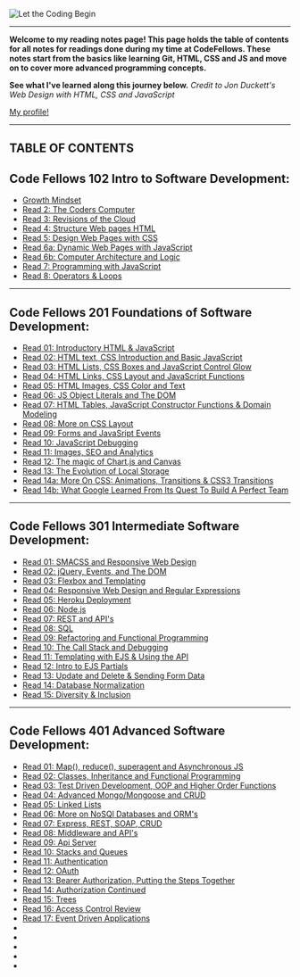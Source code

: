![Let the Coding Begin](https://media.giphy.com/media/zOvBKUUEERdNm/giphy.gif)

------------------------

**Welcome to my reading notes page! This page holds the table of contents for all notes for readings done during my time at CodeFellows. These notes start from the basics like learning Git, HTML, CSS and JS and move on to cover more advanced programming concepts.**

**See what I've learned along this journey below.** 
*Credit to Jon Duckett's Web Design with HTML, CSS and JavaScript* 

[My profile!](https://rivad2.github.io/reading-notes/)

-----------------
## TABLE OF CONTENTS

## Code Fellows 102 Intro to Software Development:

* [Growth Mindset](growthmindset.md)
* [Read 2: The Coders Computer](coder-computers.md)
* [Read 3: Revisions of the Cloud](commit-to-git.md)
* [Read 4: Structure Web pages HTML](structure-html.md)
* [Read 5: Design Web Pages with CSS](structure-css.md)
* [Read 6a: Dynamic Web Pages with JavaScript](javascript.md)
* [Read 6b: Computer Architecture and Logic](architectureandLogic.md)
* [Read 7: Programming with JavaScript](programmingjs.md)
* [Read 8: Operators & Loops](opsandloops.md)

----------------------------

## Code Fellows 201 Foundations of Software Development:

* [Read 01: Introductory HTML & JavaScript](201/class-01.md)
* [Read 02: HTML text, CSS Introduction and Basic JavaScript](201/class-02.md)
* [Read 03: HTML Lists, CSS Boxes and JavaScript Control Glow](201/class-03.md)
* [Read 04: HTML Links, CSS Layout and JavaScript Functions](201/class-04.md)
* [Read 05: HTML Images, CSS Color and Text](201/class-05.md)
* [Read 06: JS Object Literals and The DOM](201/class-06.md)
* [Read 07: HTML Tables, JavaScript Constructor Functions & Domain Modeling](201/class-07.md)
* [Read 08: More on CSS Layout](201/class-08.md)
* [Read 09: Forms and JavaSript Events](201/class-09.md)
* [Read 10: JavaScript Debugging](201/class-10.md)
* [Read 11: Images, SEO and Analytics](201/class-11.md)
* [Read 12: The magic of Chart.js and Canvas](201/class-12.md)
* [Read 13: The Evolution of Local Storage](201/class-13.md)
* [Read 14a: More On CSS: Animations, Transitions & CSS3 Transitions](201/class-14a.md)
* [Read 14b: What Google Learned From Its Quest To Build A Perfect Team](201/class-14b.md)

--------------

## Code Fellows 301 Intermediate Software Development:

* [Read 01: SMACSS and Responsive Web Design](301/class-01.md)
* [Read 02: jQuery, Events, and The DOM](301/class-02.md)
* [Read 03:  Flexbox and Templating](301/class-03.md)
* [Read 04: Responsive Web Design and Regular Expressions](301/class-04.md)
* [Read 05: Heroku Deployment](301/class-05.md)
* [Read 06: Node.js](301/class-06.md)
* [Read 07: REST and API's](301/class-07.md)
* [Read 08: SQL](301/class-08.md)
* [Read 09: Refactoring and Functional Programming](301/class-09.md)
* [Read 10: The Call Stack and Debugging](301/class-10.md)
* [Read 11: Templating with EJS & Using the API](301/class-11.md)
* [Read 12: Intro to EJS Partials](301/class-12.md)
* [Read 13: Update and Delete & Sending Form Data](301/class-13.md)
* [Read 14: Database Normalization](301/class-14.md)
* [Read 15: Diversity & Inclusion](301/class-15.md)


----------------------------

## Code Fellows 401 Advanced Software Development:

* [Read 01: Map(), reduce(), superagent and Asynchronous JS](401/class-01.md)
* [Read 02: Classes, Inheritance and Functional Programming ](401/class-02.md)
* [Read 03: Test Driven Development, OOP and Higher Order Functions](401/class-03.md)
* [Read 04: Advanced Mongo/Mongoose and CRUD ](401/class-04.md)
* [Read 05: Linked Lists](401/class-05.md)
* [Read 06: More on NoSQl Databases and ORM's](401/class-06.md)
* [Read 07: Express, REST, SOAP, CRUD](401/class-07.md)
* [Read 08: Middleware and API's ](401/class-08.md)
* [Read 09: Api Server](401/class-09.md)
* [Read 10: Stacks and Queues](401/class-10.md)
* [Read 11: Authentication](401/class-11.md)
* [Read 12: OAuth](401/class-12.md)
* [Read 13: Bearer Authorization, Putting the Steps Together](401/class-13.md)
* [Read 14: Authorization Continued](401/class-14.md)
* [Read 15: Trees](401/class-15.md)
* [Read 16: Access Control Review](401/class-16.md)
* [Read 17: Event Driven Applications](401/class-17.md)
* [](401/class-18.md)
* [](401/class-19.md)
* [](401/class-20.md)
* [](401/class-21.md)
* [](401/class-22.md)